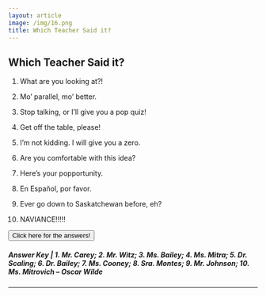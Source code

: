```yaml
---
layout: article
image: /img/16.png
title: Which Teacher Said it? 
---
```


<h2>Which Teacher Said it? </h2>

1) What are you looking at?!

2) Mo’ parallel, mo’ better.

3) Stop talking, or I’ll give you a pop quiz!

4) Get off the table, please!

5) I’m not kidding. I will give you a zero.

6) Are you comfortable with this idea?

7) Here’s your popportunity.

8) En Español, por favor.

9) Ever go down to Saskatchewan before, eh?

10) NAVIANCE!!!!!

<script src="https://ajax.googleapis.com/ajax/libs/jquery/1.11.3/jquery.min.js"></script>
<script>
$(document).ready(function(){
    $("#show").click(function(){
        $("h5").show();
    });
    $("h5").hide();
});
</script>

<button id="show">Click here for the answers!</button>

<h5>Answer Key | 1. Mr. Carey; 2. Mr. Witz; 3. Ms. Bailey; 4. Ms. Mitra; 5. Dr. Scaling; 6. Dr. Bailey; 7. Ms. Cooney;
8. Sra. Montes; 9. Mr. Johnson; 10. Ms. Mitrovich – Oscar Wilde</h5>
	
<hr style="border-color:#7D7D7D;height:0.5px;">

